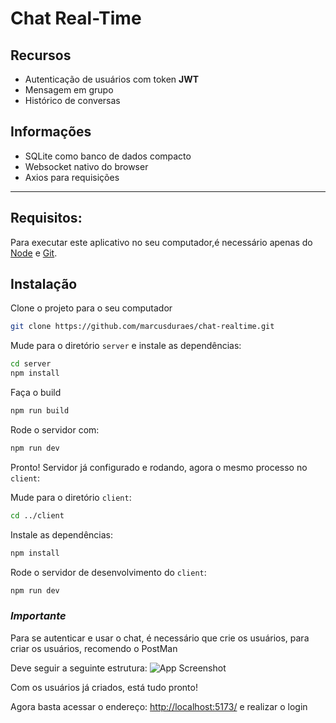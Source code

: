 # Chat Real-Time

## Recursos

- Autenticação de usuários com token **JWT**
- Mensagem em grupo
- Histórico de conversas

## Informações

- SQLite como banco de dados compacto
- Websocket nativo do browser
- Axios para requisições

---

## Requisitos:

Para executar este aplicativo no seu computador,é necessário apenas do [Node](https://nodejs.org/en) e [Git](https://git-scm.com/downloads).

## Instalação

Clone o projeto para o seu computador

```bash
git clone https://github.com/marcusduraes/chat-realtime.git
```

Mude para o diretório `server` e instale as dependências:

```bash
cd server
npm install
```
Faça o build
```bash
npm run build
```

Rode o servidor com:
```bash
npm run dev
```

Pronto! Servidor já configurado e rodando, agora o mesmo processo no `client`:

Mude para o diretório `client`:

```bash
cd ../client
```

Instale as dependências:
```bash
npm install
```

Rode o servidor de desenvolvimento do `client`:

```bash
npm run dev
```

### *__Importante__*
Para se autenticar e usar o chat, é necessário que crie os usuários, para criar os usuários, recomendo o PostMan

Deve seguir a seguinte estrutura:
![App Screenshot](https://i.imgur.com/Omtstu5.png)

Com os usuários já criados, está tudo pronto!

Agora basta acessar o endereço: [http://localhost:5173/](http://localhost:5173/) e realizar o login


